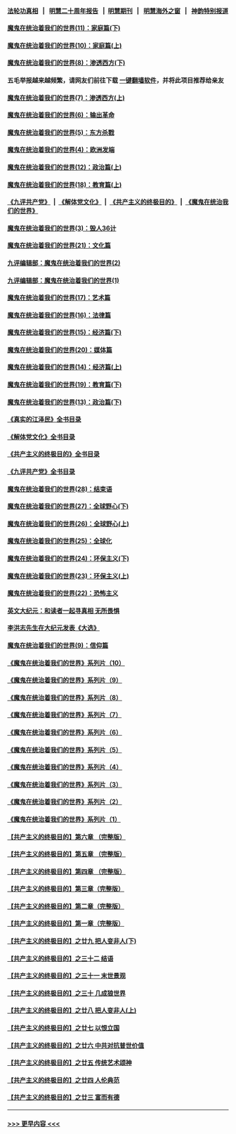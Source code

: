 #### [法轮功真相](https://github.com/gfw-breaker/truth/blob/master/README.md?t=0) &nbsp;&nbsp;|&nbsp;&nbsp; [明慧二十周年报告](https://github.com/gfw-breaker/mh-reports/blob/master/README.md?t=0) &nbsp;&nbsp;|&nbsp;&nbsp;[明慧期刊](https://github.com/gfw-breaker/mh-qikan) &nbsp;&nbsp;|&nbsp;&nbsp; [明慧海外之窗](https://github.com/gfw-breaker/mh-news/blob/master/README.md?t=0) &nbsp;&nbsp;|&nbsp;&nbsp; [神韵特别报道](https://github.com/gfw-breaker/mh-news/blob/master/shenyun.md?t=0)
#### [魔鬼在统治着我们的世界(11)：家庭篇(下)](../pages/nsc422/n10440961.md?t=12100701) 
#### [魔鬼在统治着我们的世界(10)：家庭篇(上)](../pages/nsc422/n10435448.md?t=12100701) 
#### [魔鬼在统治着我们的世界(8)：渗透西方(下)](../pages/nsc422/n10429603.md?t=12100701) 
#### 五毛举报越来越频繁，请网友们前往下载 [一键翻墙软件](https://github.com/gfw-breaker/ssr-accounts)，并将此项目推荐给亲友
#### [魔鬼在统治着我们的世界(7)：渗透西方(上)](../pages/nsc422/n10426013.md?t=12100701) 
#### [魔鬼在统治着我们的世界(6)：输出革命](../pages/nsc422/n10421536.md?t=12100701) 
#### [魔鬼在统治着我们的世界(5)：东方杀戮](../pages/nsc422/n10417707.md?t=12100701) 
#### [魔鬼在统治着我们的世界(4)：欧洲发端](../pages/nsc422/n10414890.md?t=12100701) 
#### [魔鬼在统治着我们的世界(12)：政治篇(上)](../pages/nsc422/n10444576.md?t=12100701) 
#### [魔鬼在统治着我们的世界(18)：教育篇(上)](../pages/nsc422/n10526970.md?t=12100701) 
#### [《九评共产党》](https://github.com/begood0513/9ping.md/blob/master/README.md) &nbsp;|&nbsp; [《解体党文化》](../../../../jtdwh.md/blob/master/README.md)  &nbsp;|&nbsp; [《共产主义的终极目的》](../../../../gczydzjmd.md/blob/master/README.md) &nbsp;|&nbsp; [《魔鬼在统治我们的世界》](../../../../mgztzwmdsj.md/blob/master/README.md) 
#### [魔鬼在统治着我们的世界(3)：毁人36计](../pages/nsc422/n10411583.md?t=12100701) 
#### [魔鬼在统治着我们的世界(21)：文化篇](../pages/nsc422/n10597706.md?t=12100701) 
#### [九评编辑部：魔鬼在统治着我们的世界(2)](../pages/nsc422/n10410036.md?t=12100701) 
#### [九评编辑部：魔鬼在统治着我们的世界(1)](../pages/nsc422/n10406825.md?t=12100701) 
#### [魔鬼在统治着我们的世界(17)：艺术篇](../pages/nsc422/n10499093.md?t=12100701) 
#### [魔鬼在统治着我们的世界(16)：法律篇](../pages/nsc422/n10485969.md?t=12100701) 
#### [魔鬼在统治着我们的世界(15)：经济篇(下)](../pages/nsc422/n10469975.md?t=12100701) 
#### [魔鬼在统治着我们的世界(20)：媒体篇](../pages/nsc422/n10586579.md?t=12100701) 
#### [魔鬼在统治着我们的世界(14)：经济篇(上)](../pages/nsc422/n10457370.md?t=12100701) 
#### [魔鬼在统治着我们的世界(19)：教育篇(下)](../pages/nsc422/n10564808.md?t=12100701) 
#### [魔鬼在统治着我们的世界(13)：政治篇(下)](../pages/nsc422/n10448270.md?t=12100701) 
#### [《真实的江泽民》全书目录](../pages/nsc422/n13721399.md?t=12100701) 
#### [《解体党文化》全书目录](../pages/nsc422/n13721157.md?t=12100701) 
#### [《共产主义的终极目的》全书目录](../pages/nsc422/n13721048.md?t=12100701) 
#### [《九评共产党》全书目录](../pages/nsc422/n13708085.md?t=12100701) 
#### [魔鬼在统治着我们的世界(28)：结束语](../pages/nsc422/n10936246.md?t=12100701) 
#### [魔鬼在统治着我们的世界(27)：全球野心(下)](../pages/nsc422/n10928319.md?t=12100701) 
#### [魔鬼在统治着我们的世界(26)：全球野心(上)](../pages/nsc422/n10900318.md?t=12100701) 
#### [魔鬼在统治着我们的世界(25)：全球化](../pages/nsc422/n10788205.md?t=12100701) 
#### [魔鬼在统治着我们的世界(24)：环保主义(下)](../pages/nsc422/n10695307.md?t=12100701) 
#### [魔鬼在统治着我们的世界(23)：环保主义(上)](../pages/nsc422/n10688613.md?t=12100701) 
#### [魔鬼在统治着我们的世界(22)：恐怖主义](../pages/nsc422/n10614727.md?t=12100701) 
#### [英文大纪元：和读者一起寻真相 无所畏惧](../pages/nsc422/n12542027.md?t=12100701) 
#### [李洪志先生在大纪元发表《大选》](../pages/nsc422/n12534746.md?t=12100701) 
#### [魔鬼在统治着我们的世界(9)：信仰篇](../pages/nsc422/n10432159.md?t=12100701) 
#### [《魔鬼在统治着我们的世界》系列片（10）](../pages/nsc422/n12292670.md?t=12100701) 
#### [《魔鬼在统治着我们的世界》系列片（9）](../pages/nsc422/n12290859.md?t=12100701) 
#### [《魔鬼在统治着我们的世界》系列片（8）](../pages/nsc422/n12287445.md?t=12100701) 
#### [《魔鬼在统治着我们的世界》系列片（7）](../pages/nsc422/n12283425.md?t=12100701) 
#### [《魔鬼在统治着我们的世界》系列片（6）](../pages/nsc422/n12282314.md?t=12100701) 
#### [《魔鬼在统治着我们的世界》系列片（5）](../pages/nsc422/n12281419.md?t=12100701) 
#### [《魔鬼在统治着我们的世界》系列片（4）](../pages/nsc422/n12274024.md?t=12100701) 
#### [《魔鬼在统治着我们的世界》系列片（3）](../pages/nsc422/n12271322.md?t=12100701) 
#### [《魔鬼在统治着我们的世界》系列片（2）](../pages/nsc422/n12269049.md?t=12100701) 
#### [《魔鬼在统治着我们的世界》系列片（1）](../pages/nsc422/n12267575.md?t=12100701) 
#### [【共产主义的终极目的】第六章 （完整版）](../pages/nsc422/n11428913.md?t=12100701) 
#### [【共产主义的终极目的】第五章 （完整版）](../pages/nsc422/n11428912.md?t=12100701) 
#### [【共产主义的终极目的】第四章 （完整版）](../pages/nsc422/n11428907.md?t=12100701) 
#### [【共产主义的终极目的】第三章（完整版）](../pages/nsc422/n11428848.md?t=12100701) 
#### [【共产主义的终极目的】第二章（完整版）](../pages/nsc422/n11428831.md?t=12100701) 
#### [【共产主义的终极目的】第一章（完整版）](../pages/nsc422/n11417651.md?t=12100701) 
#### [【共产主义的终极目的】之廿九 把人变非人(下)](../pages/nsc422/n11344140.md?t=12100701) 
#### [【共产主义的终极目的】之三十二 结语](../pages/nsc422/n11360535.md?t=12100701) 
#### [【共产主义的终极目的】之三十一 末世景观](../pages/nsc422/n11351129.md?t=12100701) 
#### [【共产主义的终极目的】之三十 几成狼世界](../pages/nsc422/n11348280.md?t=12100701) 
#### [【共产主义的终极目的】之廿八 把人变非人(上)](../pages/nsc422/n11340492.md?t=12100701) 
#### [【共产主义的终极目的】之廿七 以恨立国](../pages/nsc422/n11336944.md?t=12100701) 
#### [【共产主义的终极目的】之廿六 中共对抗普世价值](../pages/nsc422/n11324785.md?t=12100701) 
#### [【共产主义的终极目的】之廿五 传统艺术颂神](../pages/nsc422/n11296396.md?t=12100701) 
#### [【共产主义的终极目的】之廿四 人伦典范](../pages/nsc422/n11296397.md?t=12100701) 
#### [【共产主义的终极目的】之廿三 富而有德](../pages/nsc422/n11283598.md?t=12100701) 

----
#### [ >>> 更早内容 <<< ](../indexes/nsc422-earlier.md)

